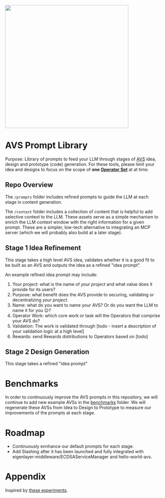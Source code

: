 <img src="assets/avs prompt library logo3.jpg" width="400" />

# AVS Prompt Library
Purpose: Library of prompts to feed your LLM through stages of [AVS](https://docs.eigenlayer.xyz/developers/Concepts/avs-developer-guide) idea, design and prototype (code) generation. For these tools, please limit your idea and designs to focus on the scope of **one [Operator Set](https://docs.eigenlayer.xyz/eigenlayer/concepts/operator-sets/operator-sets-concept)** at at time.

## Repo Overview

The `/prompts` folder includes refined prompts to guide the LLM at each stage in content generation.

The `/context` folder includes a collection of content that is helpful to add selective context to the LLM. These assets serve as a simple mechanism to enrich the LLM context window with the right information for a given prompt. These are a simpler, low-tech alternative to integrating an MCP server (which we will probably also build at a later stage).


## Stage 1 Idea Refinement

This stage takes a high level AVS idea, validates whether it is a good fit to be built as an AVS and outputs the idea as a refined "idea prompt". 

An example refined idea prompt may include:
1. Your project: what is the name of _your project_ and what value does it provide for its users?
2. Purpose: what benefit does the AVS provide to securing, validating or decentralizing _your project_.
3. Name: what do you want to name your AVS? Or do you want the LLM to name it for you 😉?
4. Operator Work: which core work or task will the Operators that comprise your AVS do?
5. Validation: The work is validated through [todo - insert a description of your validation logic at a high level]
6. Rewards: send Rewards distributions to Operators based on [todo]


## Stage 2 Design Generation

This stage takes a refined "idea prompt" 


# Benchmarks

In order to continuously improve the AVS prompts in this repository, we will continue to add new example AVSs in the [benchmarks](/benchmarks/) folder. We will regenerate these AVSs from Idea to Design to Prototype to measure our improvements of the prompts at each stage.


# Roadmap

- Continuously ennhance our default prompts for each stage.
- Add Slashing after it has been launched and fully integrated with eigenlayer-middleware/ECDSAServiceManager and hello-world-avs.


# Appendix

Inspired by [these experiments](https://github.com/wesfloyd/avs-context-prompt?tab=readme-ov-file#eigenlayer-avs-idea-to-prototype-pipeline).
